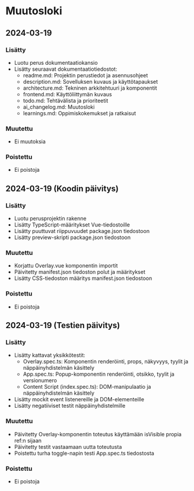 # Muutosloki

## 2024-03-19
### Lisätty
- Luotu perus dokumentaatiokansio
- Lisätty seuraavat dokumentaatiotiedostot:
  - readme.md: Projektin perustiedot ja asennusohjeet
  - description.md: Sovelluksen kuvaus ja käyttötapaukset
  - architecture.md: Tekninen arkkitehtuuri ja komponentit
  - frontend.md: Käyttöliittymän kuvaus
  - todo.md: Tehtävälista ja prioriteetit
  - ai_changelog.md: Muutosloki
  - learnings.md: Oppimiskokemukset ja ratkaisut

### Muutettu
- Ei muutoksia

### Poistettu
- Ei poistoja

## 2024-03-19 (Koodin päivitys)
### Lisätty
- Luotu perusprojektin rakenne
- Lisätty TypeScript-määritykset Vue-tiedostoille
- Lisätty puuttuvat riippuvuudet package.json tiedostoon
- Lisätty preview-skripti package.json tiedostoon

### Muutettu
- Korjattu Overlay.vue komponentin importit
- Päivitetty manifest.json tiedoston polut ja määritykset
- Lisätty CSS-tiedoston määritys manifest.json tiedostoon

### Poistettu
- Ei poistoja

## 2024-03-19 (Testien päivitys)
### Lisätty
- Lisätty kattavat yksikkötestit:
  - Overlay.spec.ts: Komponentin renderöinti, props, näkyvyys, tyylit ja näppäinyhdistelmän käsittely
  - App.spec.ts: Popup-komponentin renderöinti, otsikko, tyylit ja versionumero
  - Content Script (index.spec.ts): DOM-manipulaatio ja näppäinyhdistelmän käsittely
- Lisätty mockit event listenereille ja DOM-elementeille
- Lisätty negatiiviset testit näppäinyhdistelmille

### Muutettu
- Päivitetty Overlay-komponentin toteutus käyttämään isVisible propia ref:n sijaan
- Päivitetty testit vastaamaan uutta toteutusta
- Poistettu turha toggle-napin testi App.spec.ts tiedostosta

### Poistettu
- Ei poistoja 